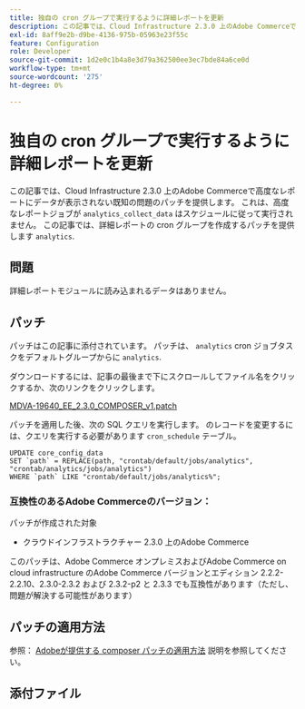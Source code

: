 ```yaml
---
title: 独自の cron グループで実行するように詳細レポートを更新
description: この記事では、Cloud Infrastructure 2.3.0 上のAdobe Commerceで高度なレポートにデータが表示されない既知の問題のパッチを提供します。 これは、高度なレポートジョブ「analytics_collect_data」がスケジュールに従って実行されないためです。 この記事では、詳細レポートの cron グループ「analytics」を作成するパッチを提供します。
exl-id: 8aff9e2b-d9be-4136-975b-05963e23f55c
feature: Configuration
role: Developer
source-git-commit: 1d2e0c1b4a8e3d79a362500ee3ec7bde84a6ce0d
workflow-type: tm+mt
source-wordcount: '275'
ht-degree: 0%

---
```


# 独自の cron グループで実行するように詳細レポートを更新

この記事では、Cloud Infrastructure 2.3.0 上のAdobe Commerceで高度なレポートにデータが表示されない既知の問題のパッチを提供します。 これは、高度なレポートジョブが `analytics_collect_data` はスケジュールに従って実行されません。 この記事では、詳細レポートの cron グループを作成するパッチを提供します `analytics`.

## 問題

詳細レポートモジュールに読み込まれるデータはありません。

## パッチ

パッチはこの記事に添付されています。 パッチは、 `analytics` cron ジョブタスクをデフォルトグループからに `analytics`.

ダウンロードするには、記事の最後まで下にスクロールしてファイル名をクリックするか、次のリンクをクリックします。

[MDVA-19640\_EE\_2.3.0\_COMPOSER\_v1.patch](assets/MDVA-19640_EE_2.3.0_COMPOSER_v1.patch.zip)

パッチを適用した後、次の SQL クエリを実行します。 のレコードを変更するには、クエリを実行する必要があります `cron_schedule` テーブル。

```
UPDATE core_config_data
SET `path` = REPLACE(path, "crontab/default/jobs/analytics", "crontab/analytics/jobs/analytics")
WHERE `path` LIKE "crontab/default/jobs/analytics%";
```

### 互換性のあるAdobe Commerceのバージョン：

パッチが作成された対象

* クラウドインフラストラクチャー 2.3.0 上のAdobe Commerce

このパッチは、Adobe Commerce オンプレミスおよびAdobe Commerce on cloud infrastructure のAdobe Commerce バージョンとエディション 2.2.2-2.2.10、2.3.0-2.3.2 および 2.3.2-p2 と 2.3.3 でも互換性があります（ただし、問題が解決する可能性があります）

## パッチの適用方法

参照： [Adobeが提供する composer パッチの適用方法](/help/how-to/general/how-to-apply-a-composer-patch-provided-by-magento.md) 説明を参照してください。

## 添付ファイル
